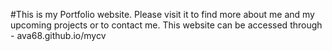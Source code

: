 #This is my Portfolio website. Please visit it to find more about me and my upcoming projects or to contact me.
This website can be accessed through - ava68.github.io/mycv
